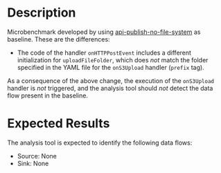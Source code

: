 # Description
Microbenchmark developed by using [api-publish-no-file-system](../api-publish-no-file-system) as baseline. These are the differences:

* The code of the handler `onHTTPPostEvent` includes a different initialization for `uploadFileFolder`, which does _not_ match the folder specified in the YAML file for the `onS3Upload` handler (`prefix` tag).

As a consequence of the above change, the execution of the `onS3Upload` handler is _not_ triggered, and the analysis tool should _not_ detect the data flow present in the baseline.

# Expected Results
The analysis tool is expected to identify the following data flows:

* Source: None
* Sink: None
